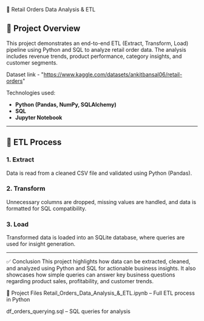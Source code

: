  🛒 Retail Orders Data Analysis & ETL

## 📌 Project Overview
This project demonstrates an end-to-end ETL (Extract, Transform, Load) pipeline using Python and SQL to analyze retail order data. The analysis includes revenue trends, product performance, category insights, and customer segments. 

Dataset link - "https://www.kaggle.com/datasets/ankitbansal06/retail-orders"

Technologies used:
- **Python (Pandas, NumPy, SQLAlchemy)**
- **SQL**
- **Jupyter Notebook**

---

## 🔄 ETL Process

### 1. **Extract**
Data is read from a cleaned CSV file and validated using Python (Pandas).

### 2. **Transform**
Unnecessary columns are dropped, missing values are handled, and data is formatted for SQL compatibility.

### 3. **Load**
Transformed data is loaded into an SQLite database, where queries are used for insight generation.

---


✅ Conclusion
This project highlights how data can be extracted, cleaned, and analyzed using Python and SQL for actionable business insights. It also showcases how simple queries can answer key business questions regarding product sales, profitability, and customer trends.

📂 Project Files
Retail_Orders_Data_Analysis_&_ETL.ipynb – Full ETL process in Python

df_orders_querying.sql – SQL queries for analysis
